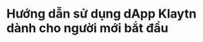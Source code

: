 # Hướng dẫn sử dụng dApp Klaytn dành cho người mới bắt đầu <a id="a-beginner-s-guide-to-klaytn-dapp"></a>


